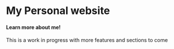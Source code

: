 <h1>My Personal website</h1>
<h4>Learn more about me!</h4>
<p>This is a work in progress with more features and sections to come</p>
